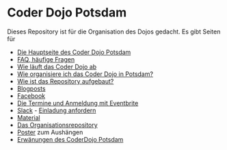 Coder Dojo Potsdam
==================

Dieses Repository ist für die Organisation des Dojos gedacht.
Es gibt Seiten für

- [Die Hauptseite des Coder Dojo Potsdam](https://CoderDojoPotsdam.github.io)
- [FAQ, häufige Fragen](FAQ.md)
- [Wie läuft das Coder Dojo ab](Ablauf.md)
- [Wie organisiere ich das Coder Dojo in Potsdam?](Organisation.md)
- [Wie ist das Repository aufgebaut?](repository.md)
- [Blogposts](blog)
- [Facebook](https://www.facebook.com/groups/1526949497552279/)
- [Die Termine und Anmeldung mit Eventbrite](http://www.eventbrite.de/o/coder-dojo-potsdam-6787334071)
- [Slack](https://coderdojopotsdam.slack.com/) - [Einladung anfordern](https://coderdojopotsdam.herokuapp.com/)
- [Material](https://github.com/CoderDojoPotsdam/material)
- [Das Organisationsrepository](https://github.com/CoderDojoPotsdam/organize)
- [Poster](posters) zum Aushängen
- [Erwänungen des CoderDojo Potsdam](erwähnungen)
